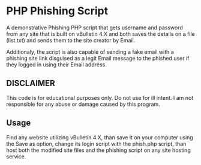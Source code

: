 # PHP Phishing Script
 A demonstrative Phishing PHP script that gets username and password from any site that is built on vBulletin 4.X
 and both saves the details on a file (list.txt) and sends them to the site creator by Email.

 Additionaly, the script is also capable of sending a fake email with a phishing site link disguised as a legit Email message to the phished user if they logged in using their Email address.


## DISCLAIMER
This code is for educational purposes only. Do not use for ill intent. I am not responsible for any abuse or damage caused by this program.


## Usage

Find any website utilizing vBulletin 4.X, than save it on your computer using the Save as option, change its login script with the phish.php script, than host both the modified site files and the phishing script on any site hosting service.